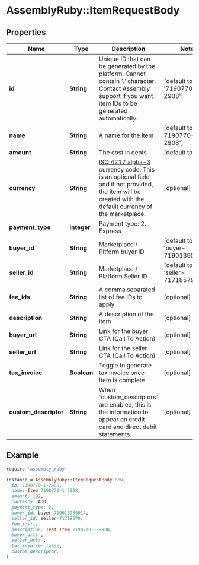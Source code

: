 # AssemblyRuby::ItemRequestBody

## Properties

| Name | Type | Description | Notes |
| ---- | ---- | ----------- | ----- |
| **id** | **String** | Unique ID that can be generated by the platform. Cannot contain ’.’ character. Contact Assembly support if you want item IDs to be generated automatically. | [default to &#39;7190770-1-2908&#39;] |
| **name** | **String** | A name for the item | [default to &#39;Item 7190770-1-2908&#39;] |
| **amount** | **String** | The cost in cents | [default to &#39;102&#39;] |
| **currency** | **String** | [ISO 4217 alpha-3](https://en.wikipedia.org/wiki/ISO_4217#Active_codes) currency code. This is an optional field and if not provided, the item will be created with the default currency of the marketplace. | [optional] |
| **payment_type** | **Integer** | Payment type: 2. Express |  |
| **buyer_id** | **String** | Marketplace / Pltform buyer ID | [default to &#39;buyer-719013950014&#39;] |
| **seller_id** | **String** | Marketplace / Platform Seller ID | [default to &#39;seller-71718579&#39;] |
| **fee_ids** | **String** | A comma separated list of fee IDs to apply | [optional] |
| **description** | **String** | A description of the item | [optional] |
| **buyer_url** | **String** | Link for the buyer CTA (Call To Action) | [optional] |
| **seller_url** | **String** | Link for the seller CTA (Call To Action) | [optional] |
| **tax_invoice** | **Boolean** | Toggle to generate tax invoice once Item is complete | [optional] |
| **custom_descriptor** | **String** | When &#x60;custom_descriptors&#x60; are enabled, this is the information to appear on credit card and direct debit statements. | [optional] |

## Example

```ruby
require 'assembly_ruby'

instance = AssemblyRuby::ItemRequestBody.new(
  id: 7190770-1-2908,
  name: Item 7190770-1-2908,
  amount: 102,
  currency: AUD,
  payment_type: 2,
  buyer_id: buyer-719013950014,
  seller_id: seller-71718579,
  fee_ids: ,
  description: Test Item 7190770-1-2908,
  buyer_url: ,
  seller_url: ,
  tax_invoice: false,
  custom_descriptor: 
)
```

